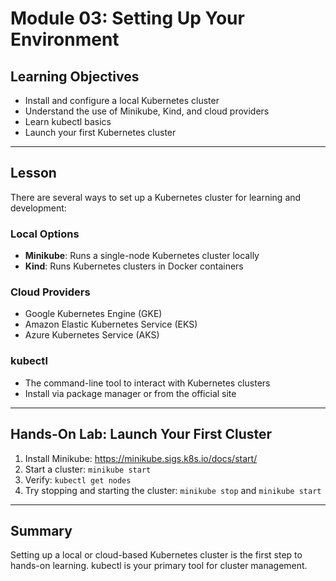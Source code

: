 # Module 03: Setting Up Your Environment

## Learning Objectives
- Install and configure a local Kubernetes cluster
- Understand the use of Minikube, Kind, and cloud providers
- Learn kubectl basics
- Launch your first Kubernetes cluster

---

## Lesson

There are several ways to set up a Kubernetes cluster for learning and development:

### Local Options
- **Minikube**: Runs a single-node Kubernetes cluster locally
- **Kind**: Runs Kubernetes clusters in Docker containers

### Cloud Providers
- Google Kubernetes Engine (GKE)
- Amazon Elastic Kubernetes Service (EKS)
- Azure Kubernetes Service (AKS)

### kubectl
- The command-line tool to interact with Kubernetes clusters
- Install via package manager or from the official site

---

## Hands-On Lab: Launch Your First Cluster

1. Install Minikube: https://minikube.sigs.k8s.io/docs/start/
2. Start a cluster: `minikube start`
3. Verify: `kubectl get nodes`
4. Try stopping and starting the cluster: `minikube stop` and `minikube start`

---

## Summary
Setting up a local or cloud-based Kubernetes cluster is the first step to hands-on learning. kubectl is your primary tool for cluster management.